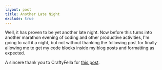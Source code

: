 ```yaml
---
layout: post
title: Another Late Night
exclude: true
---
```


Well, it has proven to be yet another late night. Now before this turns into another marathon evening of coding and other productive activities, I'm going to call it a night, but not without thanking the following post for finally allowing me to get my code blocks inside my blog posts and formatting as expected.

A sincere thank you to CraftyFella for [this post](http://www.craftyfella.com/2010/01/syntax-highlighting-with-blogger-engine.html).